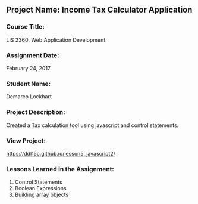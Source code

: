 ## Project Name:  Income Tax Calculator Application

### Course Title:
LIS 2360:  Web Application Development

### Assignment Date:  
February 24, 2017

### Student Name:  
Demarco Lockhart

### Project Description:
Created a Tax calculation tool using javascript and control statements.

### View Project:
https://ddl15c.github.io/lesson5_javascript2/

### Lessons Learned in the Assignment:
1. Control Statements
2. Boolean Expressions
3. Building array objects
